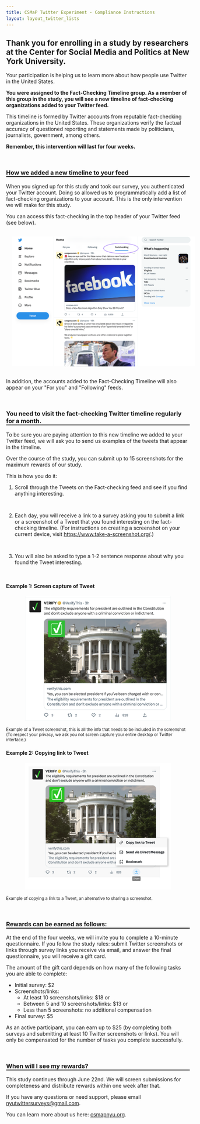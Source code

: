 ```yaml
---
title: CSMaP Twitter Experiment - Compliance Instructions
layout: layout_twitter_lists
---
```

<style>
ol li {padding-bottom:15px;}  
h3 {font-weight:bold; border-bottom:2px solid #000;padding-top:30px;}
h4 {font-weight:bold; style="padding-top:20px;"}
  
</style>  



## Thank you for enrolling in a study by researchers at the Center for Social Media and Politics at New York University. 

Your participation is helping us to learn more about how people use Twitter in the United States.

**You were assigned to the Fact-Checking Timeline group. As a member of this group in the study, you will see a new timeline of fact-checking organizations added to your Twitter feed.**

This timeline is formed by  Twitter accounts from reputable fact-checking organizations in the United States. These organizations verify the factual accuracy of questioned reporting and statements made by politicians, journalists, government, among others.  

**Remember, this intervention will last for four weeks.** 


### How we added a new timeline to your feed
When you signed up for this study and took our survey, you authenticated your Twitter account. Doing so allowed us to programmatically add a list of fact-checking organizations to your account. This is the only intervention we will make for this study. 

You can access this fact-checking in the top header of your Twitter feed (see below).


 <p align="center"><img src="images/twitter_list.png" style="padding:15px;" alt="Twitter interface with Factchecking list highlighted" style="max-width:600px;border:1px solid #ccc; margin-top:50px;"></p>

In addition, the accounts added to the Fact-Checking Timeline will also appear on your "For you" and "Following" feeds. 


### You need to visit the fact-checking Twitter timeline regularly for a month.

To be sure you are paying attention to this new timeline we added to your Twitter feed, we will ask you to send us examples of the tweets that appear in the timeline.

Over the course of the study, you can submit up to 15 screenshots for the maximum rewards of our study.

This is how you do it:

1. Scroll through the Tweets on the Fact-checking feed and see if you find anything interesting.

2. Each day, you will receive a link to a survey asking you to submit a link or a screenshot of a Tweet that you found interesting on the fact-checking timeline. (For instructions on creating a screenshot on your current device, visit <a href="https://www.take-a-screenshot.org/">https://www.take-a-screenshot.org/</a>.) 
3. You will also be asked to type a 1-2 sentence response about why you found the Tweet interesting.


#### Example 1: Screen capture of Tweet

<p align="center"><img src="images/twitter_screenshot_example.png" alt="screenshot of a Tweet where the author, tweet and likes and retweets options are included" width="400"></p>

<p style="font-size:0.8em;">Example of a Tweet screenshot, this is all the info that needs to be included in the screenshot (To respect your privacy, we ask you not screen capture your entire desktop or Twitter interface.)</p>

#### Example 2: Copying link to Tweet
<p align="center"><img src="images/share_link.png" alt="screenshot showing how to copy a link to a tweet from the Twitter interface" width="400"></p>

<p style="font-size:0.8em;">Example of copying a link to a Tweet, an alternative to sharing a screenshot.</p>








### Rewards can be earned as follows:
At the end of the four weeks, we will invite you to complete a 10-minute questionnaire. If you follow the study rules: submit Twitter screenshots or links through survey links you receive via email, and answer the final questionnaire, you will receive a gift card. 

The amount of the gift card depends on how many of the following tasks you are able to complete: 
- Initial survey: $2
- Screenshots/links:
  - At least 10 screenshots/links: $18 or
  - Between 5 and 10 screenshots/links: $13 or
  - Less than 5 screenshots: no additional compensation
- Final survey: $5

As an active participant, you can earn up to $25 (by completing both surveys and submitting at least 10 Twitter screenshots or links). You will only be compensated for the number of tasks you complete successfully.


### When will I see my rewards?
This study continues through June 22nd. We will screen submissions for completeness and distribute rewards within one week after that.

If you have any questions or need support, please email <a href="mailto:nyutwittersurveys@gmail.com">nyutwittersurveys@gmail.com</a>.

You can learn more about us here: <a href="https://www.csmapnyu.org" target="new">csmapnyu.org</a>.

